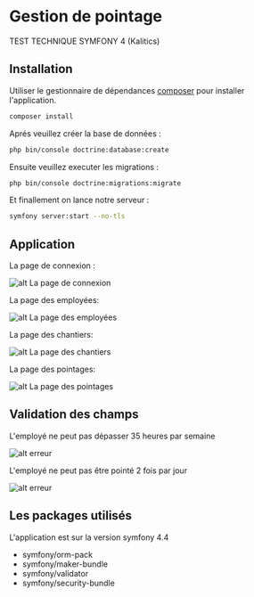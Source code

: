 # Gestion de pointage 

TEST TECHNIQUE SYMFONY 4 (Kalitics)

## Installation

Utiliser le gestionnaire de dépendances [composer](https://getcomposer.org/) pour installer l'application.

```bash
composer install
```

Aprés veuillez créer la base de données : 

```bash
php bin/console doctrine:database:create
```

Ensuite veuillez executer les migrations :

```bash
php bin/console doctrine:migrations:migrate
```

Et finallement on lance notre serveur :

```bash
symfony server:start --no-tls
```

## Application

La page de connexion :

![alt La page de connexion](https://i.ibb.co/sWkw8qN/login.png)

La page des employées:

![alt La page des employées](https://i.ibb.co/Rg0H1PL/employees.png)

La page des chantiers:

![alt La page des chantiers](https://i.ibb.co/7g4Hcsk/chantiers.png)

La page des pointages:

![alt La page des pointages](https://i.ibb.co/Dw6R4N4/pointages.png)

## Validation des champs

L'employé ne peut pas dépasser 35 heures par semaine

![alt erreur](https://i.ibb.co/HxTkLYW/35heures.png)

L'employé ne peut pas être pointé 2 fois par jour

![alt erreur](https://i.ibb.co/CQNTBV1/deja.png)



## Les packages utilisés 

L'application est sur la version symfony 4.4
- symfony/orm-pack
- symfony/maker-bundle
- symfony/validator
- symfony/security-bundle